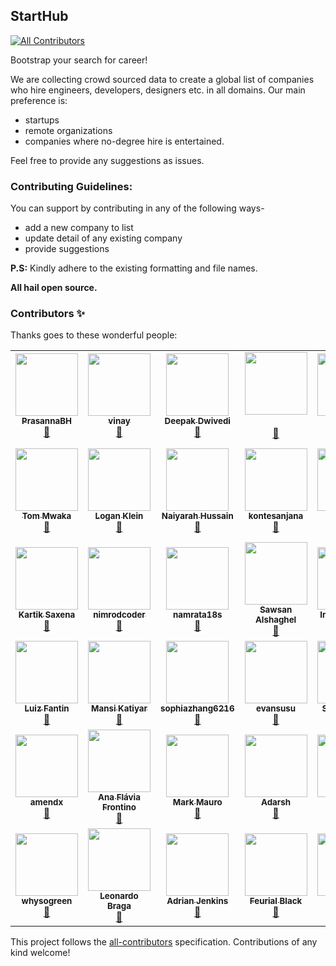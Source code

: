 ## StartHub
<!-- ALL-CONTRIBUTORS-BADGE:START - Do not remove or modify this section -->
[![All Contributors](https://img.shields.io/badge/all_contributors-45-orange.svg?style=flat-square)](#contributors-)
<!-- ALL-CONTRIBUTORS-BADGE:END -->
Bootstrap your search for career!

We are collecting crowd sourced data to create a global list of companies who hire engineers, developers, designers etc. in 
all domains. 
Our main preference is:
  - startups
  - remote organizations
  - companies where no-degree hire is entertained. 

Feel free to provide any suggestions as issues.

### Contributing Guidelines:
You can support by contributing in any of the following ways-

  - add a new company to list
  - update detail of any existing company
  - provide suggestions
  
 **P.S:** Kindly adhere to the existing formatting and file names.
 
 **All hail open source.**

### Contributors ✨

Thanks goes to these wonderful people:

<!-- ALL-CONTRIBUTORS-LIST:START - Do not remove or modify this section -->
<!-- prettier-ignore-start -->
<!-- markdownlint-disable -->
<table>
  <tr>
    <td align="center"><a href="https://github.com/PrasannaBH"><img src="https://avatars3.githubusercontent.com/u/55347026?v=4?s=100" width="100px;" alt=""/><br /><sub><b>PrasannaBH</b></sub></a><br /><a href="https://github.com/draco-malfoy/StartHub/commits?author=PrasannaBH" title="Documentation">📖</a></td>
    <td align="center"><a href="https://github.com/vinay-ardhani01010"><img src="https://avatars3.githubusercontent.com/u/58105215?v=4?s=100" width="100px;" alt=""/><br /><sub><b>vinay</b></sub></a><br /><a href="https://github.com/draco-malfoy/StartHub/commits?author=vinay-ardhani01010" title="Documentation">📖</a></td>
    <td align="center"><a href="https://github.com/Dvd1234"><img src="https://avatars3.githubusercontent.com/u/26155399?v=4?s=100" width="100px;" alt=""/><br /><sub><b>Deepak Dwivedi</b></sub></a><br /><a href="https://github.com/draco-malfoy/StartHub/commits?author=Dvd1234" title="Documentation">📖</a></td>
    <td align="center"><a href="https://github.com/pv24"><img src="https://avatars2.githubusercontent.com/u/51431747?v=4?s=100" width="100px;" alt=""/><br /><sub><b></b></sub></a><br /><a href="https://github.com/draco-malfoy/StartHub/commits?author=pv24" title="Documentation">📖</a></td>
    <td align="center"><a href="https://github.com/alexkimeu0"><img src="https://avatars0.githubusercontent.com/u/61450115?v=4?s=100" width="100px;" alt=""/><br /><sub><b>Alex Kimeu</b></sub></a><br /><a href="https://github.com/draco-malfoy/StartHub/commits?author=alexkimeu0" title="Documentation">📖</a></td>
    <td align="center"><a href="https://github.com/sakshiseth"><img src="https://avatars0.githubusercontent.com/u/34447182?v=4?s=100" width="100px;" alt=""/><br /><sub><b>Sakshi Seth</b></sub></a><br /><a href="https://github.com/draco-malfoy/StartHub/commits?author=sakshiseth" title="Documentation">📖</a></td>
    <td align="center"><a href="https://github.com/Suhas1998"><img src="https://avatars3.githubusercontent.com/u/35804127?v=4?s=100" width="100px;" alt=""/><br /><sub><b>Suhas</b></sub></a><br /><a href="https://github.com/draco-malfoy/StartHub/commits?author=Suhas1998" title="Documentation">📖</a></td>
    <td align="center"><a href="https://github.com/nk183"><img src="https://avatars0.githubusercontent.com/u/58779460?v=4?s=100" width="100px;" alt=""/><br /><sub><b>nk183</b></sub></a><br /><a href="https://github.com/draco-malfoy/StartHub/commits?author=nk183" title="Documentation">📖</a></td>
  </tr>
  <tr>
    <td align="center"><a href="https://github.com/Kodekin"><img src="https://avatars3.githubusercontent.com/u/32542418?v=4?s=100" width="100px;" alt=""/><br /><sub><b>Tom Mwaka</b></sub></a><br /><a href="https://github.com/draco-malfoy/StartHub/commits?author=Kodekin" title="Documentation">📖</a></td>
    <td align="center"><a href="https://github.com/Lkleindesigns"><img src="https://avatars2.githubusercontent.com/u/16846389?v=4?s=100" width="100px;" alt=""/><br /><sub><b>Logan Klein</b></sub></a><br /><a href="https://github.com/draco-malfoy/StartHub/commits?author=Lkleindesigns" title="Documentation">📖</a></td>
    <td align="center"><a href="https://www.linkedin.com/in/naiyarah"><img src="https://avatars0.githubusercontent.com/u/5947670?v=4?s=100" width="100px;" alt=""/><br /><sub><b>Naiyarah Hussain</b></sub></a><br /><a href="https://github.com/draco-malfoy/StartHub/commits?author=naisofly" title="Documentation">📖</a></td>
    <td align="center"><a href="https://github.com/kontesanjana"><img src="https://avatars1.githubusercontent.com/u/70254253?v=4?s=100" width="100px;" alt=""/><br /><sub><b>kontesanjana</b></sub></a><br /><a href="https://github.com/draco-malfoy/StartHub/commits?author=kontesanjana" title="Documentation">📖</a></td>
    <td align="center"><a href="https://github.com/bibbudata"><img src="https://avatars2.githubusercontent.com/u/52759414?v=4?s=100" width="100px;" alt=""/><br /><sub><b>bibbudata</b></sub></a><br /><a href="https://github.com/draco-malfoy/StartHub/commits?author=bibbudata" title="Documentation">📖</a></td>
    <td align="center"><a href="https://www.linkedin.com/in/kiran-thomas-cherian-23b93b1aa/"><img src="https://avatars3.githubusercontent.com/u/61133050?v=4?s=100" width="100px;" alt=""/><br /><sub><b>Kiran Thomas Cherian</b></sub></a><br /><a href="https://github.com/draco-malfoy/StartHub/commits?author=KiranThomasCherian" title="Documentation">📖</a></td>
    <td align="center"><a href="https://github.com/yashbhal"><img src="https://avatars0.githubusercontent.com/u/65132556?v=4?s=100" width="100px;" alt=""/><br /><sub><b>yashbhal</b></sub></a><br /><a href="https://github.com/draco-malfoy/StartHub/commits?author=yashbhal" title="Documentation">📖</a></td>
    <td align="center"><a href="https://github.com/senbagaraman04"><img src="https://avatars3.githubusercontent.com/u/6167701?v=4?s=100" width="100px;" alt=""/><br /><sub><b>Senbagaraman Manoharan</b></sub></a><br /><a href="https://github.com/draco-malfoy/StartHub/commits?author=senbagaraman04" title="Documentation">📖</a></td>
  </tr>
  <tr>
    <td align="center"><a href="https://github.com/SaxenaKartik"><img src="https://avatars2.githubusercontent.com/u/25229229?v=4?s=100" width="100px;" alt=""/><br /><sub><b>Kartik Saxena</b></sub></a><br /><a href="https://github.com/draco-malfoy/StartHub/commits?author=SaxenaKartik" title="Documentation">📖</a></td>
    <td align="center"><a href="https://github.com/nimrodcoder"><img src="https://avatars0.githubusercontent.com/u/31320835?v=4?s=100" width="100px;" alt=""/><br /><sub><b>nimrodcoder</b></sub></a><br /><a href="https://github.com/draco-malfoy/StartHub/commits?author=nimrodcoder" title="Documentation">📖</a></td>
    <td align="center"><a href="https://github.com/namrata18s"><img src="https://avatars1.githubusercontent.com/u/19836546?v=4?s=100" width="100px;" alt=""/><br /><sub><b>namrata18s</b></sub></a><br /><a href="https://github.com/draco-malfoy/StartHub/commits?author=namrata18s" title="Documentation">📖</a></td>
    <td align="center"><a href="https://github.com/Sawsanalshaghel"><img src="https://avatars1.githubusercontent.com/u/17552233?v=4?s=100" width="100px;" alt=""/><br /><sub><b>Sawsan Alshaghel</b></sub></a><br /><a href="https://github.com/draco-malfoy/StartHub/commits?author=Sawsanalshaghel" title="Documentation">📖</a></td>
    <td align="center"><a href="https://github.com/ImagineZero0"><img src="https://avatars3.githubusercontent.com/u/68947540?v=4?s=100" width="100px;" alt=""/><br /><sub><b>ImagineZero0</b></sub></a><br /><a href="https://github.com/draco-malfoy/StartHub/commits?author=ImagineZero0" title="Documentation">📖</a></td>
    <td align="center"><a href="https://github.com/sshekhar1996"><img src="https://avatars2.githubusercontent.com/u/20168925?v=4?s=100" width="100px;" alt=""/><br /><sub><b>sshekhar1996</b></sub></a><br /><a href="https://github.com/draco-malfoy/StartHub/commits?author=sshekhar1996" title="Documentation">📖</a></td>
    <td align="center"><a href="https://medium.com/@victoriapm"><img src="https://avatars2.githubusercontent.com/u/4315804?v=4?s=100" width="100px;" alt=""/><br /><sub><b>Victoria Perez Mola</b></sub></a><br /><a href="https://github.com/draco-malfoy/StartHub/commits?author=Victoriapm" title="Documentation">📖</a></td>
    <td align="center"><a href="https://github.com/leofls"><img src="https://avatars1.githubusercontent.com/u/24808627?v=4?s=100" width="100px;" alt=""/><br /><sub><b>Leandro Ferreira</b></sub></a><br /><a href="https://github.com/draco-malfoy/StartHub/commits?author=leofls" title="Documentation">📖</a></td>
  </tr>
  <tr>
    <td align="center"><a href="https://luizfantin.github.io/"><img src="https://avatars1.githubusercontent.com/u/42882414?v=4?s=100" width="100px;" alt=""/><br /><sub><b>Luiz Fantin</b></sub></a><br /><a href="https://github.com/draco-malfoy/StartHub/commits?author=LuizFantin" title="Documentation">📖</a></td>
    <td align="center"><a href="https://github.com/mani9793"><img src="https://avatars2.githubusercontent.com/u/58118039?v=4?s=100" width="100px;" alt=""/><br /><sub><b>Mansi Katiyar</b></sub></a><br /><a href="https://github.com/draco-malfoy/StartHub/commits?author=mani9793" title="Documentation">📖</a></td>
    <td align="center"><a href="https://github.com/sophiazhang6216"><img src="https://avatars1.githubusercontent.com/u/72472305?v=4?s=100" width="100px;" alt=""/><br /><sub><b>sophiazhang6216</b></sub></a><br /><a href="https://github.com/draco-malfoy/StartHub/commits?author=sophiazhang6216" title="Documentation">📖</a></td>
    <td align="center"><a href="https://github.com/evansusu"><img src="https://avatars3.githubusercontent.com/u/57264858?v=4?s=100" width="100px;" alt=""/><br /><sub><b>evansusu</b></sub></a><br /><a href="https://github.com/draco-malfoy/StartHub/commits?author=evansusu" title="Documentation">📖</a></td>
    <td align="center"><a href="https://github.com/shivarajloni"><img src="https://avatars2.githubusercontent.com/u/42679657?v=4?s=100" width="100px;" alt=""/><br /><sub><b>Shivaraj Loni</b></sub></a><br /><a href="https://github.com/draco-malfoy/StartHub/commits?author=shivarajloni" title="Documentation">📖</a></td>
    <td align="center"><a href="https://github.com/hasna-akbarali"><img src="https://avatars2.githubusercontent.com/u/44140720?v=4?s=100" width="100px;" alt=""/><br /><sub><b>hasna-akbarali</b></sub></a><br /><a href="https://github.com/draco-malfoy/StartHub/commits?author=hasna-akbarali" title="Documentation">📖</a></td>
    <td align="center"><a href="https://github.com/NVSUCCESS"><img src="https://avatars1.githubusercontent.com/u/58810616?v=4?s=100" width="100px;" alt=""/><br /><sub><b>NVSUCCESS</b></sub></a><br /><a href="https://github.com/draco-malfoy/StartHub/commits?author=NVSUCCESS" title="Documentation">📖</a></td>
    <td align="center"><a href="https://github.com/shefalirai7"><img src="https://avatars0.githubusercontent.com/u/59656812?v=4?s=100" width="100px;" alt=""/><br /><sub><b>shefalirai7</b></sub></a><br /><a href="https://github.com/draco-malfoy/StartHub/commits?author=shefalirai7" title="Documentation">📖</a></td>
  </tr>
  <tr>
    <td align="center"><a href="http://amendx.github.io"><img src="https://avatars1.githubusercontent.com/u/30783877?v=4?s=100" width="100px;" alt=""/><br /><sub><b>amendx</b></sub></a><br /><a href="https://github.com/draco-malfoy/StartHub/commits?author=amendx" title="Documentation">📖</a></td>
    <td align="center"><a href="http://www.linkedin.com/in/ana-flávia-frontino-3b909a189"><img src="https://avatars0.githubusercontent.com/u/61756289?v=4?s=100" width="100px;" alt=""/><br /><sub><b>Ana Flávia Frontino</b></sub></a><br /><a href="https://github.com/draco-malfoy/StartHub/commits?author=anaflaviafcruz" title="Documentation">📖</a></td>
    <td align="center"><a href="http://marky.tech"><img src="https://avatars2.githubusercontent.com/u/18267324?v=4?s=100" width="100px;" alt=""/><br /><sub><b>Mark Mauro</b></sub></a><br /><a href="https://github.com/draco-malfoy/StartHub/commits?author=markymauro13" title="Documentation">📖</a></td>
    <td align="center"><a href="https://github.com/adarsh115"><img src="https://avatars3.githubusercontent.com/u/44157141?v=4?s=100" width="100px;" alt=""/><br /><sub><b>Adarsh </b></sub></a><br /><a href="https://github.com/draco-malfoy/StartHub/commits?author=adarsh115" title="Documentation">📖</a></td>
    <td align="center"><a href="https://github.com/SowrCrem"><img src="https://avatars1.githubusercontent.com/u/56449229?v=4?s=100" width="100px;" alt=""/><br /><sub><b>SowrCrem</b></sub></a><br /><a href="https://github.com/draco-malfoy/StartHub/commits?author=SowrCrem" title="Documentation">📖</a></td>
    <td align="center"><a href="https://github.com/SpookyCoder042"><img src="https://avatars3.githubusercontent.com/u/72411962?v=4?s=100" width="100px;" alt=""/><br /><sub><b>SpookyCoder042</b></sub></a><br /><a href="https://github.com/draco-malfoy/StartHub/commits?author=SpookyCoder042" title="Documentation">📖</a></td>
    <td align="center"><a href="https://github.com/mitasamanta"><img src="https://avatars3.githubusercontent.com/u/22931737?v=4?s=100" width="100px;" alt=""/><br /><sub><b>Mita Samanta</b></sub></a><br /><a href="https://github.com/draco-malfoy/StartHub/commits?author=mitasamanta" title="Documentation">📖</a></td>
    <td align="center"><a href="https://github.com/123mansha"><img src="https://avatars1.githubusercontent.com/u/59260493?v=4?s=100" width="100px;" alt=""/><br /><sub><b>mansha srivastava</b></sub></a><br /><a href="https://github.com/draco-malfoy/StartHub/commits?author=123mansha" title="Documentation">📖</a></td>
  </tr>
  <tr>
    <td align="center"><a href="https://github.com/whysogreen"><img src="https://avatars0.githubusercontent.com/u/32598568?v=4?s=100" width="100px;" alt=""/><br /><sub><b>whysogreen</b></sub></a><br /><a href="https://github.com/draco-malfoy/StartHub/commits?author=whysogreen" title="Documentation">📖</a></td>
    <td align="center"><a href="https://leotabosa.github.io/"><img src="https://avatars0.githubusercontent.com/u/52679384?v=4?s=100" width="100px;" alt=""/><br /><sub><b>Leonardo Braga</b></sub></a><br /><a href="https://github.com/draco-malfoy/StartHub/commits?author=leotabosa" title="Documentation">📖</a></td>
    <td align="center"><a href="https://github.com/adrianTJenkins"><img src="https://avatars2.githubusercontent.com/u/29577361?v=4?s=100" width="100px;" alt=""/><br /><sub><b>Adrian Jenkins</b></sub></a><br /><a href="https://github.com/draco-malfoy/StartHub/commits?author=adrianTJenkins" title="Documentation">📖</a></td>
    <td align="center"><a href="https://github.com/FeurialBlack"><img src="https://avatars0.githubusercontent.com/u/1713322?v=4?s=100" width="100px;" alt=""/><br /><sub><b>Feurial Black</b></sub></a><br /><a href="https://github.com/draco-malfoy/StartHub/commits?author=FeurialBlack" title="Documentation">📖</a></td>
    <td align="center"><a href="https://github.com/SanthoshS20"><img src="https://avatars.githubusercontent.com/u/37366893?v=4?s=100" width="100px;" alt=""/><br /><sub><b>Santhosh S</b></sub></a><br /><a href="https://github.com/draco-malfoy/StartHub/commits?author=SanthoshS20" title="Documentation">📖</a></td>
  </tr>
</table>

<!-- markdownlint-restore -->
<!-- prettier-ignore-end -->

<!-- ALL-CONTRIBUTORS-LIST:END -->

This project follows the [all-contributors](https://github.com/all-contributors/all-contributors) specification. Contributions of any kind welcome!
